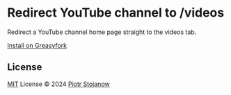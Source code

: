 # Redirect YouTube channel to /videos

Redirect a YouTube channel home page straight to the videos tab.

[Install on Greasyfork](https://greasyfork.org/en/scripts/500460-redirect-youtube-channel-to-videos)

## License

[MIT](./LICENSE) License © 2024 [Piotr Stojanow](https://github.com/psto)
